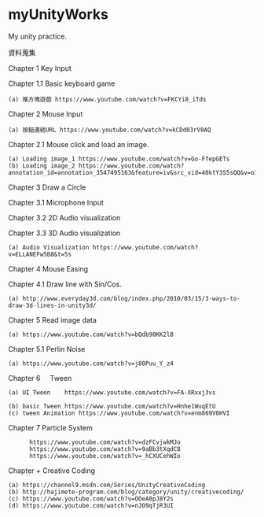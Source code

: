 # myUnityWorks
My unity practice.

資料蒐集

Chapter 1      Key Input							

Chapter 1.1    Basic keyboard game						
	
	(a) 推方塊遊戲 https://www.youtube.com/watch?v=FKCYi8_iTds
	
Chapter 2      Mouse Input                   					
	
	(a) 按鈕連結URL https://www.youtube.com/watch?v=kCDd03rV0AQ

Chapter 2.1    Mouse click and load an image.                    		

	(a) Loading image_1 https://www.youtube.com/watch?v=Go-FfepGETs
	(b) Loading image_2 https://www.youtube.com/watch?annotation_id=annotation_3547495163&feature=iv&src_vid=40ktY3S5sQQ&v=o15wTgDSCbE

Chapter 3      Draw a Circle											

Chapter 3.1    Microphone Input 						

Chapter 3.2    2D Audio visualization

Chapter 3.3    3D Audio visualization

	(a) Audio Visualization https://www.youtube.com/watch?v=ELLANEFw5B8&t=5s

Chapter 4      Mouse Easing

Chapter 4.1    Draw line with Sin/Cos.                    

	(a) http://www.everyday3d.com/blog/index.php/2010/03/15/3-ways-to-draw-3d-lines-in-unity3d/            
     
Chapter 5      Read image data                    

	(a) https://www.youtube.com/watch?v=bQdb90KK2l8

Chapter 5.1    Perlin Noise                  

	(a) https://www.youtube.com/watch?v=j80Puu_Y_z4

Chapter 6      Tween       												

	(a) UI Tween	https://www.youtube.com/watch?v=FA-XRxxj3vs                          
	(b) basic Tween https://www.youtube.com/watch?v=Hnhe1WuqEtU
	(c) tween Animation https://www.youtube.com/watch?v=enm869V0HVI

Chapter 7        Particle System

          https://www.youtube.com/watch?v=dzFCvjwkMJo
          https://www.youtube.com/watch?v=9aBb3tXqdC8
          https://www.youtube.com/watch?v=_hCXUCehWIo

Chapter +      Creative Coding               

	(a) https://channel9.msdn.com/Series/UnityCreativeCoding                        
	(b) http://hajimete-program.com/blog/category/unity/creativecoding/ 
	(c) https://www.youtube.com/watch?v=OOeA0pJ8Y2s
	(d) https://www.youtube.com/watch?v=nJO9qTjR3UI
